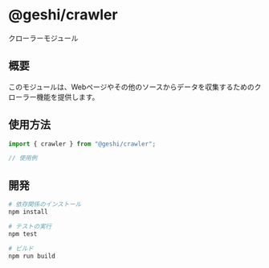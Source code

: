 # @geshi/crawler

クローラーモジュール

## 概要

このモジュールは、Webページやその他のソースからデータを収集するためのクローラー機能を提供します。

## 使用方法

```typescript
import { crawler } from "@geshi/crawler";

// 使用例
```

## 開発

```bash
# 依存関係のインストール
npm install

# テストの実行
npm test

# ビルド
npm run build
```
